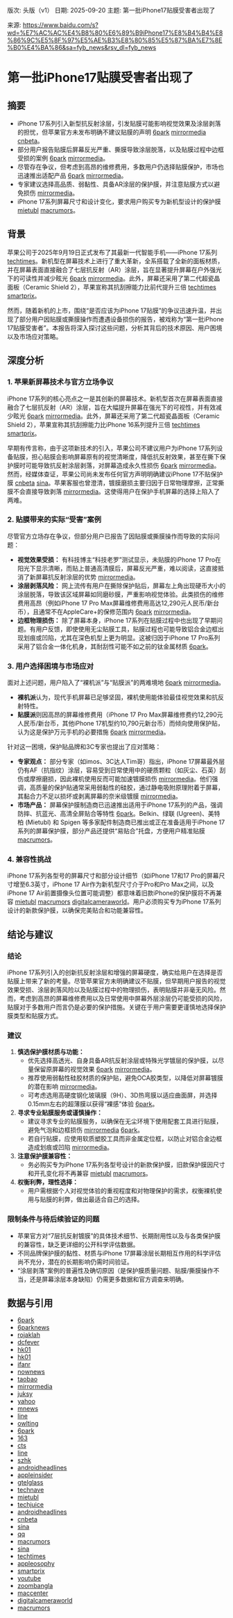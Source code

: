 版次: 头版（v1）
日期: 2025-09-20
主题: 第一批iPhone17贴膜受害者出现了

来源: https://www.baidu.com/s?wd=%E7%AC%AC%E4%B8%80%E6%89%B9iPhone17%E8%B4%B4%E8%86%9C%E5%8F%97%E5%AE%B3%E8%80%85%E5%87%BA%E7%8E%B0%E4%BA%86&sa=fyb_news&rsv_dl=fyb_news

# 第一批iPhone17贴膜受害者出现了

## 摘要
- iPhone 17系列引入新型抗反射涂层，引发贴膜可能影响视觉效果及涂层剥落的担忧，但苹果官方未发布明确不建议贴膜的声明 [6park](https://vertexaisearch.cloud.google.com/grounding-api-redirect/AUZIYQH3_mDVHLMYWvTyfQRvjRrJeKR9AuqRsnaAuyx763lJ4Tjb0W8RoLaDFmPlgT0K4TU-bTNLwlk3OYtr6Dmkf9czddNS7Yy2oyklkfW4gTeuf9TXN8SIf5Jnp6emRhsgZuFtqDiQJA==) [mirrormedia](https://vertexaisearch.cloud.google.com/grounding-api-redirect/AUZIYQFkUYeslDbhXYDl_LN1cSn8f11fVPZilhAr2NGK7HuODfwOVmU3FekpSwbGiQBeinpwdo_Gk727RTKvgTgo_3Tp-ahzr3s-4BkvnK-iTpXEFXR6IEifsENH_KDVepbysHBry8hcwC0BbYXe) [cnbeta](https://vertexaisearch.cloud.google.com/grounding-api-redirect/AUZIYQHd4N8Jn3CxtXClsOaYE96hU7cpj6ytvzc20TuSkQBj4WN7qXfRATni3VZWxDK0-oH6G9KFE26kK24J3KfsIpSjMji67yfBNOX41tKAam7lGIgeH6_7PiRqT55J5mx0l5QrtjNHg0QSgIyPfZT_)。
- 部分用户报告贴膜后屏幕反光严重、撕膜导致涂层脱落，以及贴膜过程中边框受损的案例 [6park](https://vertexaisearch.cloud.google.com/grounding-api-redirect/AUZIYQH3_mDVHLMYWvTyfQRvjRrJeKR9AuqRsnaAuyx763lJ4Tjb0W8RoLaDFmPlgT0K4TU-bTNLwlk3OYtr6Dmkf9czddNS7Yy2oyklkfW4gTeuf9TXN8SIf5Jnp6emRhsgZuFtqDiQJA==) [mirrormedia](https://vertexaisearch.cloud.google.com/grounding-api-redirect/AUZIYQFkUYeslDbhXYDl_LN1cSn8f11fVPZilhAr2NGK7HuODfwOVmU3FekpSwbGiQBeinpwdo_Gk727RTKvgTgo_3Tp-ahzr3s-4BkvnK-iTpXEFXR6IEifsENH_KDVepbysHBry8hcwC0BbYXe)。
- 尽管存在争议，但考虑到高昂的维修费用，多数用户仍选择贴膜保护，市场也迅速推出适配产品 [6park](https://vertexaisearch.cloud.google.com/grounding-api-redirect/AUZIYQH3_mDVHLMYWvTyfQRvjRrJeKR9AuqRsnaAuyx763lJ4Tjb0W8RoLaDFmPlgT0K4TU-bTNLwlk3OYtr6Dmkf9czddNS7Yy2oyklkfW4gTeuf9TXN8SIf5Jnp6emRhsgZuFtqDiQJA==) [mirrormedia](https://vertexaisearch.cloud.google.com/grounding-api-redirect/AUZIYQFkUYeslDbhXYDl_LN1cSn8f11fVPZilhAr2NGK7HuODfwOVmU3FekpSwbGiQBeinpwdo_Gk727RTKvgTgo_3Tp-ahzr3s-4BkvnK-iTpXEFXR6IEifsENH_KDVepbysHBry8hcwC0BbYXe)。
- 专家建议选择高品质、弱黏性、具备AR涂层的保护膜，并注意贴膜方式以避免损伤 [mirrormedia](https://vertexaisearch.cloud.google.com/grounding-api-redirect/AUZIYQFkUYeslDbhXYDl_LN1cSn8f11fVPZilhAr2NGK7HuODfwOVmU3FekpSwbGiQBeinpwdo_Gk727RTKvgTgo_3Tp-ahzr3s-4BkvnK-iTpXEFXR6IEifsENH_KDVepbysHBry8hcwC0BbYXe)。
- iPhone 17系列屏幕尺寸和设计变化，要求用户购买专为新机型设计的保护膜 [mietubl](https://vertexaisearch.cloud.google.com/grounding-api-redirect/AUZIYQG4kBWmETKqXbYZ5NYt7X_Wh0TSz4vSXn3QxaC8GAru2YDS-SIVL9hPotxKJ5jpvXB2vgEJ3DyGFgk1n0275FpJJRlLmuWDTbVNwMVgE1YDXJG7x5Bxw4vy2JfJ5vpin0YdI9Y=) [macrumors](https://vertexaisearch.cloud.google.com/grounding-api-redirect/AUZIYQH5iv8FYx0mqpMm1Z_q0AG2a-Ab-GP-mPCrZBWVJ2KPYwWgp0Nlq2BL-DcvspWdB8PWa7hFpHM-MN8-4ypwiMXbqwpJ_wDdaTQtGROeSS7lYe5KGzpYNiQBVNVog-tZw2jbQxmolL56XlXl8R96xb8zMCL4w0NP2fgf82XutzasgUc_8ZtB2A==)。

## 背景
苹果公司于2025年9月19日正式发布了其最新一代智能手机——iPhone 17系列 [techtimes](https://vertexaisearch.cloud.google.com/grounding-api-redirect/AUZIYQF8uJhltG6-tIusAXXCHweRc25Jib4MP_ihYU9nG5gAvgS8r7y0ZKNM86MGXglzoRsCoxIZuBqKndqVwLUrODrkH_Mf-oO4dMigtnK7eAhYvewI6GsQKwILqGRJ4Nbe3xDfVDRXjgjYMsMdiiqlJc0guJkC_mRZl3Z1G53t30gIOQR-e-rI-PJAO8BM7kRYnXZIN4MjWSz6zl9xogrdVbYAI9h3JBrgH1gR3ErtWvBD)。新机型在屏幕技术上进行了重大革新，全系搭载了全新的面板材质，并在屏幕表面直接融合了七层抗反射（AR）涂层，旨在显著提升屏幕在户外强光下的可读性并减少眩光 [6park](https://vertexaisearch.cloud.google.com/grounding-api-redirect/AUZIYQH3_mDVHLMYWvTyfQRvjRrJeKR9AuqRsnaAuyx763lJ4Tjb0W8RoLaDFmPlgT0K4TU-bTNLwlk3OYtr6Dmkf9czddNS7Yy2oyklkfW4gTeuf9TXN8SIf5Jnp6emRhsgZuFtqDiQJA==) [mirrormedia](https://vertexaisearch.cloud.google.com/grounding-api-redirect/AUZIYQFkUYeslDbhXYDl_LN1cSn8f11fVPZilhAr2NGK7HuODfwOVmU3FekpSwbGiQBeinpwdo_Gk727RTKvgTgo_3Tp-ahzr3s-4BkvnK-iTpXEFXR6IEifsENH_KDVepbysHBry8hcwC0BbYXe)。此外，屏幕还采用了第二代超瓷晶面板（Ceramic Shield 2），苹果宣称其抗刮擦能力比前代提升三倍 [techtimes](https://vertexaisearch.cloud.google.com/grounding-api-redirect/AUZIYQF8uJhltG6-tIusAXXCHweRc25Jib4MP_ihYU9nG5gAvgS8r7y0ZKNM86MGXglzoRsCoxIZuBqKndqVwLUrODrkH_Mf-oO4dMigtnK7eAhYvewI6GsQKwILqGRJ4Nbe3xDfVDRXjgjYMsMdiiqlJc0guJkC_mRZl3Z1G53t30gIOQR-e-rI-PJAO8BM7kRYnXZIN4MjWSz6zl9xogrdVbYAI9h3JBrgH1gR3ErtWvBD) [smartprix](https://vertexaisearch.cloud.google.com/grounding-api-redirect/AUZIYQFDBy08Qgmscz6DecXAeIlgaTd3xcAwN6b1JJUzxd5xAso4-7HGFF55pJXFJYp8uaqvTY-DhOcdiHGzONf_L3q85yqUKXrQFitVEXJM9gNv8W7BWB1-LAfCAGLUzTwwP1ffq21mjxiQbAeK0_OwfV5EqVyWiBW3Nm5NQFZmBDNHnh0cXlfq3zuN_MmOcIyj7cHANNMfBBlGKweX0hgweJwyJVBiBstQDUSa1wOoL_DNP6GGng==)。

然而，随着新机的上市，围绕“是否应该为iPhone 17贴膜”的争议迅速升温，并出现了部分用户因贴膜或撕膜操作而遭遇设备损伤的报告，被戏称为“第一批iPhone 17贴膜受害者”。本报告将深入探讨这些问题，分析其背后的技术原因、用户困境以及市场应对策略。

## 深度分析

### 1. 苹果新屏幕技术与官方立场争议
iPhone 17系列的核心亮点之一是其创新的屏幕技术。新机型首次在屏幕表面直接融合了七层抗反射（AR）涂层，旨在大幅提升屏幕在强光下的可视性，并有效减少眩光 [6park](https://vertexaisearch.cloud.google.com/grounding-api-redirect/AUZIYQH3_mDVHLMYWvTyfQRvjRrJeKR9AuqRsnaAuyx763lJ4Tjb0W8RoLaDFmPlgT0K4TU-bTNLwlk3OYtr6Dmkf9czddNS7Yy2oyklkfW4gTeuf9TXN8SIf5Jnp6emRhsgZuFtqDiQJA==) [mirrormedia](https://vertexaisearch.cloud.google.com/grounding-api-redirect/AUZIYQFkUYeslDbhXYDl_LN1cSn8f11fVPZilhAr2NGK7HuODfwOVmU3FekpSwbGiQBeinpwdo_Gk727RTKvgTgo_3Tp-ahzr3s-4BkvnK-iTpXEFXR6IEifsENH_KDVepbysHBry8hcwC0BbYXe)。此外，屏幕还采用了第二代超瓷晶面板（Ceramic Shield 2），苹果宣称其抗刮擦能力比iPhone 16系列提升三倍 [techtimes](https://vertexaisearch.cloud.google.com/grounding-api-redirect/AUZIYQF8uJhltG6-tIusAXXCHweRc25Jib4MP_ihYU9nG5gAvgS8r7y0ZKNM86MGXglzoRsCoxIZuBqKndqVwLUrODrkH_Mf-oO4dMigtnK7eAhYvewI6GsQKwILqGRJ4Nbe3xDfVDRXjgjYMsMdiiqlJc0guJkC_mRZl3Z1G53t30gIOQR-e-rI-PJAO8BM7kRYnXZIN4MjWSz6zl9xogrdVbYAI9h3JBrgH1gR3ErtWvBD) [smartprix](https://vertexaisearch.cloud.google.com/grounding-api-redirect/AUZIYQFDBy08Qgmscz6DecXAeIlgaTd3xcAwN6b1JJUzxd5xAso4-7HGFF55pJXFJYp8uaqvTY-DhOcdiHGzONf_L3q85yqUKXrQFitVEXJM9gNv8W7BWB1-LAfCAGLUzTwwP1ffq21mjxiQbAeK0_OwfV5EqVyWiBW3Nm5NQFZmBDNHnh0cXlfq3zuN_MmOcIyj7cHANNMfBBlGKweX0hgweJwyJVBiBstQDUSa1wOoL_DNP6GGng==)。

早期有传言称，由于这项新技术的引入，苹果公司不建议用户为iPhone 17系列设备贴膜，担心贴膜会影响屏幕原有的视觉清晰度，降低抗反射效果，甚至在撕下保护膜时可能导致抗反射涂层剥落，对屏幕造成永久性损伤 [6park](https://vertexaisearch.cloud.google.com/grounding-api-redirect/AUZIYQH3_mDVHLMYWvTyfQRvjRrJeKR9AuqRsnaAuyx763lJ4Tjb0W8RoLaDFmPlgT0K4TU-bTNLwlk3OYtr6Dmkf9czddNS7Yy2oyklkfW4gTeuf9TXN8SIf5Jnp6emRhsgZuFtqDiQJA==) [mirrormedia](https://vertexaisearch.cloud.google.com/grounding-api-redirect/AUZIYQFkUYeslDbhXYDl_LN1cSn8f11fVPZilhAr2NGK7HuODfwOVmU3FekpSwbGiQBeinpwdo_Gk727RTKvgTgo_3Tp-ahzr3s-4BkvnK-iTpXEFXR6IEifsENH_KDVepbysHBry8hcwC0BbYXe)。然而，经媒体查证，苹果公司尚未发布任何官方声明明确建议iPhone 17不贴保护膜 [cnbeta](https://vertexaisearch.cloud.google.com/grounding-api-redirect/AUZIYQHd4N8Jn3CxtXClsOaYE96hU7cpj6ytvzc20TuSkQBj4WN7qXfRATni3VZWxDK0-oH6G9KFE26kK24J3KfsIpSjMji67yfBNOX41tKAam7lGIgeH6_7PiRqT55J5mx0l5QrtjNHg0QSgIyPfZT_) [sina](https://vertexaisearch.cloud.google.com/grounding-api-redirect/AUZIYQHNWKdDOSdEhBdsC-CQehoC_6_R0mwQrNhasioPGxH9UfO3tv6X6of2H30y_1WLlAV1-CJ43txq3_d8OdfnxLTcAxx0GrWHHRe3oMSkY7WuZHruozu_toeqxgnP36APMC7GdDFC2Eo94QaAOCsZVsp3M9hMy_oHFB00MJ8-TLEu_OjNBys=)。苹果客服也曾澄清，镀膜磨损主要归因于日常物理摩擦，正常撕膜不会直接导致剥落 [mirrormedia](https://vertexaisearch.cloud.google.com/grounding-api-redirect/AUZIYQFkUYeslDbhXYDl_LN1cSn8f11fVPZilhAr2NGK7HuODfwOVmU3FekpSwbGiQBeinpwdo_Gk727RTKvgTgo_3Tp-ahzr3s-4BkvnK-iTpXEFXR6IEifsENH_KDVepbysHBry8hcwC0BbYXe)。这使得用户在保护手机屏幕的选择上陷入了两难。

### 2. 贴膜带来的实际“受害”案例
尽管官方立场存在争议，但部分用户已报告了因贴膜或撕膜操作而导致的实际问题：
-   **视觉效果受损：** 有科技博主“科技老罗”测试显示，未贴膜的iPhone 17 Pro在阳光下显示清晰，而贴上普通高清膜后，屏幕反光严重，难以阅读，这直接抵消了新屏幕抗反射涂层的优势 [mirrormedia](https://vertexaisearch.cloud.google.com/grounding-api-redirect/AUZIYQFkUYeslDbhXYDl_LN1cSn8f11fVPZilhAr2NGK7HuODfwOVmU3FekpSwbGiQBeinpwdo_Gk727RTKvgTgo_3Tp-ahzr3s-4BkvnK-iTpXEFXR6IEifsENH_KDVepbysHBry8hcwC0BbYXe)。
-   **涂层剥落风险：** 网上流传有用户在撕除保护贴后，屏幕左上角出现硬币大小的涂层脱落，导致该区域屏幕如同磨砂膜，严重影响视觉体验。此类损伤的维修费用高昂（例如iPhone 17 Pro Max屏幕维修费用高达12,290元人民币/新台币），且通常不在AppleCare+的保修范围内 [6park](https://vertexaisearch.cloud.google.com/grounding-api-redirect/AUZIYQH3_mDVHLMYWvTyfQRvjRrJeKR9AuqRsnaAuyx763lJ4Tjb0W8RoLaDFmPlgT0K4TU-bTNLwlk3OYtr6Dmkf9czddNS7Yy2oyklkfW4gTeuf9TXN8SIf5Jnp6emRhsgZuFtqDiQJA==) [mirrormedia](https://vertexaisearch.cloud.google.com/grounding-api-redirect/AUZIYQFkUYeslDbhXYDl_LN1cSn8f11fVPZilhAr2NGK7HuODfwOVmU3FekpSwbGiQBeinpwdo_Gk727RTKvgTgo_3Tp-ahzr3s-4BkvnK-iTpXEFXR6IEifsENH_KDVepbysHBry8hcwC0BbYXe)。
-   **边框物理损伤：** 除了屏幕本身，iPhone 17系列在贴膜过程中也出现了早期问题。有用户反馈，即使使用无尘贴膜工具，贴膜过程也可能导致铝合金边框出现划痕或凹陷，尤其在深色机型上更为明显。这被归因于iPhone 17 Pro系列采用了铝合金一体化机身，其耐刮性可能不如之前的钛金属材质 [6park](https://vertexaisearch.cloud.google.com/grounding-api-redirect/AUZIYQH3_mDVHLMYWvTyfQRvjRrJeKR9AuqRsnaAuyx763lJ4Tjb0W8RoLaDFmPlgT0K4TU-bTNLwlk3OYtr6Dmkf9czddNS7Yy2oyklkfW4gTeuf9TXN8SIf5Jnp6emRhsgZuFtqDiQJA==)。

### 3. 用户选择困境与市场应对
面对上述问题，用户陷入了“裸机派”与“贴膜派”的两难境地 [6park](https://vertexaisearch.cloud.google.com/grounding-api-redirect/AUZIYQH3_mDVHLMYWvTyfQRvjRrJeKR9AuqRsnaAuyx763lJ4Tjb0W8RoLaDFmPlgT0K4TU-bTNLwlk3OYtr6Dmkf9czddNS7Yy2oyklkfW4gTeuf9TXN8SIf5Jnp6emRhsgZuFtqDiQJA==) [mirrormedia](https://vertexaisearch.cloud.google.com/grounding-api-redirect/AUZIYQFkUYeslDbhXYDl_LN1cSn8f11fVPZilhAr2NGK7HuODfwOVmU3FekpSwbGiQBeinpwdo_Gk727RTKvgTgo_3Tp-ahzr3s-4BkvnK-iTpXEFXR6IEifsENH_KDVepbysHBry8hcwC0BbYXe)。
-   **裸机派**认为，现代手机屏幕已足够坚固，裸机使用能体验最佳视觉效果和抗反射特性。
-   **贴膜派**则因高昂的屏幕维修费用（iPhone 17 Pro Max屏幕维修费约12,290元人民币/新台币，其他iPhone 17机型约10,790元新台币）而倾向使用保护贴，认为这是保护万元手机的必要措施 [6park](https://vertexaisearch.cloud.google.com/grounding-api-redirect/AUZIYQH3_mDVHLMYWvTyfQRvjRrJeKR9AuqRsnaAuyx763lJ4Tjb0W8RoLaDFmPlgT0K4TU-bTNLwlk3OYtr6Dmkf9czddNS7Yy2oyklkfW4gTeuf9TXN8SIf5Jnp6emRhsgZuFtqDiQJA==) [mirrormedia](https://vertexaisearch.cloud.google.com/grounding-api-redirect/AUZIYQFkUYeslDbhXYDl_LN1cSn8f11fVPZilhAr2NGK7HuODfwOVmU3FekpSwbGiQBeinpwdo_Gk727RTKvgTgo_3Tp-ahzr3s-4BkvnK-iTpXEFXR6IEifsENH_KDVepbysHBry8hcwC0BbYXe)。

针对这一困境，保护贴品牌和3C专家也提出了应对策略：
-   **专家观点：** 部分专家（如imos、3C达人Tim哥）指出，iPhone 17屏幕最外层仍有AF（抗指纹）涂层，容易受到日常使用中的硬质颗粒（如灰尘、石英）刮伤或摩擦磨损，因此裸机使用反而可能加速镀膜损伤 [mirrormedia](https://vertexaisearch.cloud.google.com/grounding-api-redirect/AUZIYQFkUYeslDbhXYDl_LN1cSn8f11fVPZilhAr2NGK7HuODfwOVmU3FekpSwbGiQBeinpwdo_Gk727RTKvgTgo_3Tp-ahzr3s-4BkvnK-iTpXEFXR6IEifsENH_KDVepbysHBry8hcwC0BbYXe)。他们强调，高质量的保护贴通常采用弱黏性的硅胶，通过静电吸附原理附着于屏幕，其黏合力不足以损坏或剥离屏幕的奈米级镀膜 [mirrormedia](https://vertexaisearch.cloud.google.com/grounding-api-redirect/AUZIYQFkUYeslDbhXYDl_LN1cSn8f11fVPZilhAr2NGK7HuODfwOVmU3FekpSwbGiQBeinpwdo_Gk727RTKvgTgo_3Tp-ahzr3s-4BkvnK-iTpXEFXR6IEifsENH_KDVepbysHBry8hcwC0BbYXe)。
-   **市场产品：** 屏幕保护膜制造商已迅速推出适用于iPhone 17系列的产品，强调防摔、抗蓝光、高清全屏贴合等特性 [6park](https://vertexaisearch.cloud.google.com/grounding-api-redirect/AUZIYQH3_mDVHLMYWvTyfQRvjRrJeKR9AuqRsnaAuyx763lJ4Tjb0W8RoLaDFmPlgT0K4TU-bTNLwlk3OYtr6Dmkf9czddNS7Yy2oyklkfW4gTeuf9TXN8SIf5Jnp6emRhsgZuFtqDiQJA==)。Belkin、绿联 (Ugreen)、美特柏 (Mietubl) 和 Spigen 等多家配件制造商已推出或正在准备适用于iPhone 17系列的屏幕保护膜，部分产品还提供“易贴合”托盘，方便用户精准贴膜 [macrumors](https://vertexaisearch.cloud.google.com/grounding-api-redirect/AUZIYQH5iv8FYx0mqpMm1Z_q0AG2a-Ab-GP-mPCrZBWVJ2KPYwWgp0Nlq2BL-DcvspWdB8PWa7hFpHM-MN8-4ypwiMXbqwpJ_wDdaTQtGROeSS7lYe5KGzpYNiQBVNVog-tZw2jbQxmolL56XlXl8R96xb8zMCL4w0NP2fgf82XutzasgUc_8ZtB2A==)。

### 4. 兼容性挑战
iPhone 17系列各型号的屏幕尺寸和部分设计细节（如iPhone 17和17 Pro的屏幕尺寸增至6.3英寸，iPhone 17 Air作为新机型尺寸介于Pro和Pro Max之间，以及iPhone 17 Air前置摄像头位置可能调整）都意味着旧款iPhone的保护膜将不再兼容 [mietubl](https://vertexaisearch.cloud.google.com/grounding-api-redirect/AUZIYQG4kBWmETKqXbYZ5NYt7X_Wh0TSz4vSXn3QxaC8GAru2YDS-SIVL9hPotxKJ5jpvXB2vgEJ3DyGFgk1n0275FpJJRlLmuWDTbVNwMVgE1YDXJG7x5Bxw4vy2JfJ5vpin0YdI9Y=) [macrumors](https://vertexaisearch.cloud.google.com/grounding-api-redirect/AUZIYQH5iv8FYx0mqpMm1Z_q0AG2a-Ab-GP-mPCrZBWVJ2KPYwWgp0Nlq2BL-DcvspWdB8PWa7hFpHM-MN8-4ypwiMXbqwpJ_wDdaTQtGROeSS7lYe5KGzpYNiQBVNVog-tZw2jbQxmolL56XlXl8R96xb8zMCL4w0NP2fgf82XutzasgUc_8ZtB2A==) [digitalcameraworld](https://vertexaisearch.cloud.google.com/grounding-api-redirect/AUZIYQECxteB_DWPyrna0weaXbQ_rKiSFhCwT704ZMK4qeFKksug1ac4SCNYJTJZ5KW1klL4sQoah1o7jaeiGl2r1M3IYutbYUO9L4IaLmy1lMnp_IBJmOyKOY6f8BAjiXnQJkG7yVJf3Wp5LbQY335i6L9sDXMnvgCNTliJ2hDIBhKyDp8snHgFr84JhjqPFjKM_5ATBebdD2hcs_dBaIM1U_U=)。用户必须购买专为iPhone 17系列设计的新款保护膜，以确保完美贴合和功能兼容性。

## 结论与建议

### 结论
iPhone 17系列引入的创新抗反射涂层和增强的屏幕硬度，确实给用户在选择是否贴膜上带来了新的考量。尽管苹果官方未明确建议不贴膜，但早期用户报告的视觉效果受损、涂层剥落风险以及贴膜过程中的物理损伤，表明贴膜并非毫无风险。然而，考虑到高昂的屏幕维修费用以及日常使用中屏幕外层涂层仍可能受损的风险，贴膜对于多数用户而言仍是必要的保护措施。关键在于用户需要更谨慎地选择保护膜类型和贴膜方式。

### 建议
1.  **慎选保护膜材质与功能：**
    *   优先选择高透光、自身具备AR抗反射涂层或特殊光学镀层的保护膜，以尽量保留原屏幕的视觉效果 [6park](https://vertexaisearch.cloud.google.com/grounding-api-redirect/AUZIYQH3_mDVHLMYWvTyfQRvjRrJeKR9AuqRsnaAuyx763lJ4Tjb0W8RoLaDFmPlgT0K4TU-bTNLwlk3OYtr6Dmkf9czddNS7Yy2oyklkfW4gTeuf9TXN8SIf5Jnp6emRhsgZuFtqDiQJA==) [mirrormedia](https://vertexaisearch.cloud.google.com/grounding-api-redirect/AUZIYQFkUYeslDbhXYDl_LN1cSn8f11fVPZilhAr2NGK7HuODfwOVmU3FekpSwbGiQBeinpwdo_Gk727RTKvgTgo_3Tp-ahzr3s-4BkvnK-iTpXEFXR6IEifsENH_KDVepbysHBry8hcwC0BbYXe)。
    *   推荐使用弱黏性硅胶材质的保护贴，避免OCA胶类型，以降低对屏幕镀膜的潜在影响 [mirrormedia](https://vertexaisearch.cloud.google.com/grounding-api-redirect/AUZIYQFkUYeslDbhXYDl_LN1cSn8f11fVPZilhAr2NGK7HuODfwOVmU3FekpSwbGiQBeinpwdo_Gk727RTKvgTgo_3Tp-ahzr3s-4BkvnK-iTpXEFXR6IEifsENH_KDVepbysHBry8hcwC0BbYXe)。
    *   可考虑选用高硬度钢化玻璃膜（9H）、3D热弯膜以适应曲面屏，并选择0.15mm左右的超薄膜以获得“裸感”体验 [6park](https://vertexaisearch.cloud.google.com/grounding-api-redirect/AUZIYQH3_mDVHLMYWvTyfQRvjRrJeKR9AuqRsnaAuyx763lJ4Tjb0W8RoLaDFmPlgT0K4TU-bTNLwlk3OYtr6Dmkf9czddNS7Yy2oyklkfW4gTeuf9TXN8SIf5Jnp6emRhsgZuFtqDiQJA==)。
2.  **寻求专业贴膜服务或谨慎操作：**
    *   建议寻求专业的贴膜服务，以确保在无尘环境下使用配套工具进行贴膜，避免气泡和边框损伤 [mirrormedia](https://vertexaisearch.cloud.google.com/grounding-api-redirect/AUZIYQFkUYeslDbhXYDl_LN1cSn8f11fVPZilhAr2NGK7HuODfwOVmU3FekpSwbGiQBeinpwdo_Gk727RTKvgTgo_3Tp-ahzr3s-4BkvnK-iTpXEFXR6IEifsENH_KDVepbysHBry8hcwC0BbYXe) [6park](https://vertexaisearch.cloud.google.com/grounding-api-redirect/AUZIYQH3_mDVHLMYWvTyfQRvjRrJeKR9AuqRsnaAuyx763lJ4Tjb0W8RoLaDFmPlgT0K4TU-bTNLwlk3OYtr6Dmkf9czddNS7Yy2oyklkfW4gTeuf9TXN8SIf5Jnp6emRhsgZuFtqDiQJA==)。
    *   若自行贴膜，应使用软质塑胶工具而非金属定位框，以防止对铝合金边框造成划痕或凹陷 [mirrormedia](https://vertexaisearch.cloud.google.com/grounding-api-redirect/AUZIYQFkUYeslDbhXYDl_LN1cSn8f11fVPZilhAr2NGK7HuODfwOVmU3FekpSwbGiQBeinpwdo_Gk727RTKvgTgo_3Tp-ahzr3s-4BkvnK-iTpXEFXR6IEifsENH_KDVepbysHBry8hcwC0BbYXe)。
3.  **注意保护膜兼容性：**
    *   务必购买专为iPhone 17系列各型号设计的新款保护膜，旧款保护膜因尺寸和开孔变化将不再兼容 [mietubl](https://vertexaisearch.cloud.google.com/grounding-api-redirect/AUZIYQG4kBWmETKqXbYZ5NYt7X_Wh0TSz4vSXn3QxaC8GAru2YDS-SIVL9hPotxKJ5jpvXB2vgEJ3DyGFgk1n0275FpJJRlLmuWDTbVNwMVgE1YDXJG7x5Bxw4vy2JfJ5vpin0YdI9Y=) [macrumors](https://vertexaisearch.cloud.google.com/grounding-api-redirect/AUZIYQH5iv8FYx0mqpMm1Z_q0AG2a-Ab-GP-mPCrZBWVJ2KPYwWgp0Nlq2BL-DcvspWdB8PWa7hFpHM-MN8-4ypwiMXbqwpJ_wDdaTQtGROeSS7lYe5KGzpYNiQBVNVog-tZw2jbQxmolL56XlXl8R96xb8zMCL4w0NP2fgf82XutzasgUc_8ZtB2A==)。
4.  **权衡利弊，理性选择：**
    *   用户需根据个人对视觉体验的重视程度和对物理保护的需求，权衡裸机使用与贴膜的利弊，做出最适合自己的选择。

### 限制条件与待后续验证的问题
-   苹果官方对“7层抗反射镀膜”的具体技术细节、长期耐用性以及与各类保护膜的兼容性，缺乏更详细的公开科学评估数据。
-   不同品牌保护膜的黏性、材质与iPhone 17屏幕涂层长期相互作用的科学评估尚不充分，潜在的长期影响仍需时间验证。
-   “涂层剥落”案例的普遍性及确切原因（是保护膜质量问题、贴膜/撕膜操作不当，还是屏幕涂层本身缺陷）仍需更多数据和官方调查来明确。

## 数据与引用
-   [6park](https://vertexaisearch.cloud.google.com/grounding-api-redirect/AUZIYQH3_mDVHLMYWvTyfQRvjRrJeKR9AuqRsnaAuyx763lJ4Tjb0W8RoLaDFmPlgT0K4TU-bTNLwlk3OYtr6Dmkf9czddNS7Yy2oyklkfW4gTeuf9TXN8SIf5Jnp6emRhsgZuFtqDiQJA==)
-   [6parknews](https://vertexaisearch.cloud.google.com/grounding-api-redirect/AUZIYQEZznKce-FjAHWP3gP6nHEKF00D0A0PAigSi1WhmyDrAtgBjHJfw_hyTgfXuJY2sWlPp-7ALQ7q1FOxUnZ16_7joeNDN7FQ4lnNdXUA1ZK_o9zDalriWAAsevGJiGWns5doBdmrueA7eDhqdm1ZAliiijIc-E6CthhT5yGjAQZx6LmBfQ==)
-   [rojaklah](https://vertexaisearch.cloud.google.com/grounding-api-redirect/AUZIYQFXMITkKqPSRjyirfSXpYNMwimg4VmNl5zrUWT8s-9laQVksIhOlbcVGGmbOOQn_OGVDRdSORiodI15BoRXsTGyDO4uuwVjertSm5wvH0REE3bDO810LMoxU8wXwAemIDNXGqTgzE_Ep8wIEHrKMVmVQfKYOebzC5k5i92sIJsfoH31qEp_VgKVqg==)
-   [dcfever](https://vertexaisearch.cloud.google.com/grounding-api-redirect/AUZIYQFP_kQaDyIN4C13M6IXFBZeouo2-WoU3Kk8zkYMrgCvIcQy_d4vkC-w14C6MgpImhTZdrbLuE0rSqb3_HjWpkx2n8hv59qXT_m0cA_Ln9pBFDH5y8QW5_oA8s1y8Q_1zoboAgeQn_URJryFbvc=)
-   [hk01](https://vertexaisearch.cloud.google.com/grounding-api-redirect/AUZIYQHk71u-A2kqmOesWhZBPsfXFP_vzM78Xpe0c4SABdFWz30Wmd6RDA4v0NkXeXcTdswTA7PiQWCFkgMVklh533X5yEKTsygotnsHDjM12p_PbtFR0ArHhsQP5FcXTqdQRsrxS-MPYy2o_kDZgthypo9eJOC8bC4PFjmRf9BGUBkT8DXRPijWGE8CFpfAJRHq57s9dlscZss4T_ANBuRUtk9wgX5D0wNvsjftNWyV0aKlApx_qyMCVWYJxWC0esQuttnF5yZFyMJmygWQRzZbkAiD5mT-TJGRx-f89wzfYPxU3YKfxyzgDO3QpM5iTs-HDQq6jRYD6WysMqGYEonueVapWA07YOMjnGN7zogyax6Z-Q_f7VRDJdiBUJBWjpOx2qBs8CuX6X0AN2EjkMy9Zynf5kqkUXInvN9PGFQb0xLkpRO-SZFVIcvcqDooC3TPS3kfnIfA46TQqog=)
-   [hk01](https://vertexaisearch.cloud.google.com/grounding-api-redirect/AUZIYQGC_iGE0q0vphrtKyQbbEHDrEeDhAtRrnG38ur0Uy4qDs9Lbf4VGDi-2zxiLx5KK8WpLTC3npGNTYLvDzirw0wfUOxcEEvXGyoAY8HgaerpWMjqGOTVX8r9VS-iuZDhxUWUsDCjn355CwS5y0sOg2POpUjwr5mrQEWQQGH03AD4tqiFKHwK_Xa-pO9NWeoAhOhXhdWujOhUoXFOP3j4kwSdj7GjbM2VMeJqecx7wiook7RkDVD4FISjETHTAPfbi8Tz6k9uTbPD0-ap_WZoBizl5WjS6-QazxNHkaq1-oNmHaKSDGAoVPOc3IbswsDYGP5m0pffPO0KHTx4S-3GuP3eeJjI3faAAOq2SMjzaeZeEt7v6r1hdB_Qr1e2vE4xmDp2GeGYGccfkyLo5N51H8f8eq42-2Y2e78iI36Nsm6NaJFAoMU3V9Qw9cKej6XhGQqwiKVJO60UHrj_9KY=)
-   [ifanr](https://vertexaisearch.cloud.google.com/grounding-api-redirect/AUZIYQFDRFiv5OuwK1Jrt1U_XhVtWa-AAMdg2jZ9eepwSR0OLS8rwxU7Sq-SdkegnKQOah10NE3UfcsAS_-fTQx59tnU-apQna_c1n2OE8vbyIgQahB_VHCn9Xo=)
-   [nownews](https://vertexaisearch.cloud.google.com/grounding-api-redirect/AUZIYQEvwMv004dSKxsf6ESFvnK9T2E0NSskhq6W5AkqJPHcbRbdPoljL6SnvZcFP8upvs9KpJeMPeYboUWd40HBWLZ3zzQsO2L6KzXZEvlUiWV5laIBTZ5oAVR1rkw6jn5q)
-   [taobao](https://vertexaisearch.cloud.google.com/grounding-api-redirect/AUZIYQEiOwdZrnXezIxXwmhLSdTTdo-IL_6EO_vvZ9xxugCpANkT5tRt4EutcOmzcmJlj7Z2xSKVU0NK84Yqp2_yvaMVhEaU8G_Zix_Y-W8K_KZQ4s6f35MvgsXXfX7B9VKDiB50ur6fljcusaJYvHQZ7AelMOCDh8UBp90dbB5FJ8KQscrCBs-wUko=)
-   [mirrormedia](https://vertexaisearch.cloud.google.com/grounding-api-redirect/AUZIYQFkUYeslDbhXYDl_LN1cSn8f11fVPZilhAr2NGK7HuODfwOVmU3FekpSwbGiQBeinpwdo_Gk727RTKvgTgo_3Tp-ahzr3s-4BkvnK-iTpXEFXR6IEifsENH_KDVepbysHBry8hcwC0BbYXe)
-   [juksy](https://vertexaisearch.cloud.google.com/grounding-api-redirect/AUZIYQHkEfqg2EMBUnTxKgNtVqqrwJQfA-netUO6BtR2DFeN72pJWtNv_Ear-l4mbktmKnD6hdAbvpRfHE0Lc7VSHm_V9qmwiZf9iCQo3LuB-2B35gvWl0cBvFBmg2leceDRSw==)
-   [yahoo](https://vertexaisearch.cloud.google.com/grounding-api-redirect/AUZIYQFoaiSTP6eA0cHjaHfsgR4k00pE_y9btRhdyysPU2CRzNU6VZ9DRYpadnKu_jNlVek9khPgYMycbRcFEB5qIPuNBJ5wTH64MB56_WTgJvHpw7C7IL9dCGzyD9yxc-tyxvncLaunI6uNXHWwBVrdzw4DJY-j_L8GYpBg77ZHhBEXfCN2BrJ2ztHndiF7YZ8RfrKWu7J8i0Rm-Tq9T3icxyG1ItodeALZodAUyRuM8ucUNEAgMAFsaVkHQKccK6UQyK-OlyEYwn2VHcJIuTiCH67eCFdX_nNDTTJfabIxFMzJSs76iA_wnlLaQEJSDbpm-QOBv5WeI84VOw==)
-   [mnews](https://vertexaisearch.cloud.google.com/grounding-api-redirect/AUZIYQEzyaS8tQTl1BTxY7aiaynIwm1l3BmS2kwhLJt41pNkaQCQ7Rr-LQ6I0-BzP5HBrsw31nPgqCwd3tl69siFXR76Kpe8NNUsv37DMPVyUIcl9GnkzJW3vLUc7wngmUqBQz8WERJQQBxLZqc=)
-   [line](https://vertexaisearch.cloud.google.com/grounding-api-redirect/AUZIYQHfL8WKkAtfqi7Ahv-FeONDRVDMrCiT0Aq0FJPPdLegwnq7Nc_3yg0gfrfWN-T_3mJq5ZktMvkS9YuGzIYYV5fSIeXo-wUTzUdpc_20eJRG0Lu5XvSMY5sDPYBXaLSNRqWyspTbeLA=)
-   [owlting](https://vertexaisearch.cloud.google.com/grounding-api-redirect/AUZIYQE8zTRiNiE_reIq6aU8sejjxaduaQ3ny6XY_q0_4vCRS7n7bp4uCKTmmRmj33xwOmWh4UmLUwgyGmpWYXd-UUSjNsABZCo3-D5Yfsn_s5KrgsmfCm8u4allnUqol9nkMM7V_0I_)
-   [6park](https://vertexaisearch.cloud.google.com/grounding-api-redirect/AUZIYQEeCcjbKHIPcW-Kx-WrUVFTeoBaXCqUz0t2NeGn-iOR3CBWH5DCAyb39cMh9oSwbzN4HYbD3MMSwV9NUAnTV378CApyrvFp_3foX9h8XrY713D8BlJx4ArveKJK3gfhmRZbh48IUCc=)
-   [163](https://vertexaisearch.cloud.google.com/grounding-api-redirect/AUZIYQHS-1HAuCyXvW0liliAuASxpMl6y68lFUdKaLzWT91rxpiANMQr4kUDMVfkqoQ8guUG06fkVIaf3MLTTPv6V32ZMhHftGctCfW0luyK7csWApKlmEq7Wj8p3aXrUqndBAvJ_LzLlXJPOLtJPnlvosDRNmRvIaPt66HG6mUyvrzi1_jYbg==)
-   [cts](https://vertexaisearch.cloud.google.com/grounding-api-redirect/AUZIYQF7e7tIa0fp1Aby6DgaCdysFDW7pK7_X43Q0Hld55S5pHra-zjOiW2mUkcQ5Gl0MjIoe3PcpzZGLxxGpWC3dan8HnWkoYKW0ECRIv9TELIx57Umd8AmJFYIxGARz04G_C_2sEGzvmHv9FEzy4Ao8y8DB873B8dTWg==)
-   [line](https://vertexaisearch.cloud.google.com/grounding-api-redirect/AUZIYQF7xY6k47cRNGMFsLimd4PelDOfkc-CcyBQCrUJTnJ3iyKHFr1tl20uJB-GURiTJG23SETAitRl5H1l3FOcdOGei8GI_OSdJfiURB0hNYyixOA7uuigFh5W7wr9K0z_LgIdNDH4_44=)
-   [szhk](https://vertexaisearch.cloud.google.com/grounding-api-redirect/AUZIYQHC0kkEIciBVBpJfmzmvbqX2bJ9YVD8yvuZMvbyjyteyFknDtEFzcbWqHW8qHYdgSWhztCcdn0V2nOz4u7L-MMqUxcd-U6P7eL7mu1LtzDPmD8MrGwrVlI7-wNeJj5QlF30oocx6ZXB0A==)
-   [androidheadlines](https://vertexaisearch.cloud.google.com/grounding-api-redirect/AUZIYQHAGb_NVREhbQ9rokFgC8q7yB0s4x4oj_D3Exj2dC0_fcQT2VdcqmU3zzoWGjVNuXHbHJxNpfYlfPlc4xAd9W53DEHfQCYf5ysifT2TU8kanxU0aavVdZSZHptpSu7tfciXPmM_vJM_F9Gao8kFyVVi4hU1IhJB81MtsFbfxrqCXs0mJ_fwVDPtpuDSSeIg89aRs2zrb4WVK-LwBlBurDzv-0whQx_HzV2BRp9iSqI=)
-   [appleinsider](https://vertexaisearch.cloud.google.com/grounding-api-redirect/AUZIYQEOSiTHvGrjcqL9O9MRuz45orRm5Rqoc4IsXQ--23IdmPVaBOKX7CVP73UYkZflEcdbfqz3Xisj0APdX8Gfo28640UAWj-fd-JKAeADKfz_BgNs2YZMlKor5FAWYEIlQ3JR7uUmt3XrU6fh1Gkxl5F-oSEfD1ZlQEJiE1VR3mqHwgF3ybtwR3U9qR4unQalb7av-L_ADEr_yfQV9Z_V-0zJJBtpbEggtEc=)
-   [gtelglass](https://vertexaisearch.cloud.google.com/grounding-api-redirect/AUZIYQG5xXYyzY8c2KLRGGcfbeE-PN-YZIYRSQoKcPk4CLfXD8HGDFP8bRnb2XInE0rvjHdFfWJGcjhCYFymt_X0FOryG_TuYCXMzpt-PIdmrMkLcKNTsbur6INXcfi0Xi81rAblZoLWkCEoVhTjEKcwn2oj1HDABPuRmgmS4hcKGO-QuHxpajExeA==)
-   [technave](https://vertexaisearch.cloud.google.com/grounding-api-redirect/AUZIYQG0RAzxrHBAUENdZPNTVJ6cw2uyMCBA8Eeq9EVglZWaNZh7kMJpOTOFHxJWpoKYZ_WmPd9B0KxlSXk9rAtWGonbraSODZTHAGZ4dk_c_4PjgB-D3-9pBt08WZ51u-mQ-2FUG285Ejve4sCcQfhMZpS5kuqUa6d8BUoj9CPvflt6XN5T8SPCFkUYqScJlOFL8eyG6i3a0y5C2akhYMhu-5LnsFIL_NplTptOoVxMU1unSpJOw3Jmx4RGciPFrjSR8xR-jl3IxBjWg9WVQJxGCAPjgYKtbwFc1fkBdNYmx_UAAcvs3qVvhzlTnnPMTMz7j9vGtPVK5AoC_8rXRYNpQstVQ_GNI5fcImmdzAVXo8nOc_lUENflbEDAtfPz2ZFwQax6Beo=)
-   [mietubl](https://vertexaisearch.cloud.google.com/grounding-api-redirect/AUZIYQG4kBWmETKqXbYZ5NYt7X_Wh0TSz4vSXn3QxaC8GAru2YDS-SIVL9hPotxKJ5jpvXB2vgEJ3DyGFgk1n0275FpJJRlLmuWDTbVNwMVgE1YDXJG7x5Bxw4vy2JfJ5vpin0YdI9Y=)
-   [techjuice](https://vertexaisearch.cloud.google.com/grounding-api-redirect/AUZIYQHZ4qbiPtZICnl2N8hB99Steg_9UhaEwvVzGD4g1MYCxDYZ4HEah9UIGSc-bwavOHGyReYXfL4UJea1lZ0SjHyhdXQPJcDMG8gcOBuj0UEBw15BiqE3_jVk-0MgDBcwb2QfkcoiBqX71WFq8xlagm62MBu2crH5V-Z-VAe49OQvYvnRsSQWPJb6ikAdO3YzoCw5_8tIv_zMn8HtSC58)
-   [androidheadlines](https://vertexaisearch.cloud.google.com/grounding-api-redirect/AUZIYQEbwGG1nY9B7CAozk0m7TT8NYXph9yr_DxBf7d8-IpifAiSaEYarxVWEe-ZyDtlObgEglfjynyjV96b6Rrvk3WQP2DV8D7GJtnjfFx2SIm2bjjn20V0INmNiJ6Jb3r5Ce_NdP7-_ug8-eSj7kZOoWr4Bbyt-2nCHDmukP__XYD3xZ-GGWWUsNXESzBpJKlYQOav5AzmiyanIAtNv28x87cmWlKJc--k91J3)
-   [cnbeta](https://vertexaisearch.cloud.google.com/grounding-api-redirect/AUZIYQHd4N8Jn3CxtXClsOaYE96hU7cpj6ytvzc20TuSkQBj4WN7qXfRATni3VZWxDK0-oH6G9KFE26kK24J3KfsIpSjMji67yfBNOX41tKAam7lGIgeH6_7PiRqT55J5mx0l5QrtjNHg0QSgIyPfZT_)
-   [sina](https://vertexaisearch.cloud.google.com/grounding-api-redirect/AUZIYQHNWKdDOSdEhBdsC-CQehoC_6_R0mwQrNhasioPGxH9UfO3tv6X6of2H30y_1WLlAV1-CJ43txq3_d8OdfnxLTcAxx0GrWHHRe3oMSkY7WuZHruozu_toeqxgnP36APMC7GdDFC2Eo94QaAOCsZVsp3M9hMy_oHFB00MJ8-TLEu_OjNBys=)
-   [qq](https://vertexaisearch.cloud.google.com/grounding-api-redirect/AUZIYQG5Z89uU-H-ZxGlnVaXaT8ZzZlFYaHO3-ATaSssppYlbqpH-zRgulTV1wbLuVEhBRIuEt7FxzYde39RLEJ6vQ1sK6VaKts0KMwmDBgtZ3E8F4apvaTDP1ecdpbUZyBJvagjsqjpUA==)
-   [macrumors](https://vertexaisearch.cloud.google.com/grounding-api-redirect/AUZIYQH5iv8FYx0mqpMm1Z_q0AG2a-Ab-GP-mPCrZBWVJ2KPYwWgp0Nlq2BL-DcvspWdB8PWa7hFpHM-MN8-4ypwiMXbqwpJ_wDdaTQtGROeSS7lYe5KGzpYNiQBVNVog-tZw2jbQxmolL56XlXl8R96xb8zMCL4w0NP2fgf82XutzasgUc_8ZtB2A==)
-   [sina](https://vertexaisearch.cloud.google.com/grounding-api-redirect/AUZIYQFq8namXUblUnh8TaouSdzll5IYTaM18xgpPXhTXTBs8a1fu0EeFfB5Q3-pVoEt_TY5B6tBQQtYJd7jfvWbW6CPkeKjPPvpxHz7OLtDM23Rgl6tZPUmTjLO6PNncB2RmgTuMJbtTqEMEYC3UN4W5DyUQ9KitElk6n1rghSvFwYURLlqbP8=)
-   [techtimes](https://vertexaisearch.cloud.google.com/grounding-api-redirect/AUZIYQF8uJhltG6-tIusAXXCHweRc25Jib4MP_ihYU9nG5gAvgS8r7y0ZKNM86MGXglzoRsCoxIZuBqKndqVwLUrODrkH_Mf-oO4dMigtnK7eAhYvewI6GsQKwILqGRJ4Nbe3xDfVDRXjgjYMsMdiiqlJc0guJkC_mRZl3Z1G53t30gIOQR-e-rI-PJAO8BM7kRYnXZIN4MjWSz6zl9xogrdVbYAI9h3JBrgH1gR3ErtWvBD)
-   [appleosophy](https://vertexaisearch.cloud.google.com/grounding-api-redirect/AUZIYQEkJGsNxnCWZhY7lecbLMGWrioX5KFHd_eGbKMiY1kEY3YeUJTaeNWZV3PPB7MjvkSM-0hX-JliZilItfC7ZgnJufQba2ksY_dvCURh5GaKyophIJvpD_8MSNpbfSDhUuOR8H_16Xib8dJDJkHEDUVx5PbV31LFQ2AsXl4ge6v3qUO6LJT63G2cFEq8E2f3iaZKjlnoeYp8)
-   [smartprix](https://vertexaisearch.cloud.google.com/grounding-api-redirect/AUZIYQFDBy08Qgmscz6DecXAeIlgaTd3xcAwN6b1JJUzxd5xAso4-7HGFF55pJXFJYp8uaqvTY-DhOcdiHGzONf_L3q85yqUKXrQFitVEXJM9gNv8W7BWB1-LAfCAGLUzTwwP1ffq21mjxiQbAeK0_OwfV5EqVyWiBW3Nm5NQFZmBDNHnh0cXlfq3zuN_MmOcIyj7cHANNMfBBlGKweX0hgweJwyJVBiBstQDUSa1wOoL_DNP6GGng==)
-   [youtube](https://vertexaisearch.cloud.google.com/grounding-api-redirect/AUZIYQF19Slc1xL6kB6wp9W5ASW_cz-Be-gJS13uy5DWbHHhnq0AFjd08XaFLkvCiN-EBn5LrWCZA19g1h2UalPrUYqEq02vkma0-SACcotSUMKqgrAxDWxA-3PpApwetq3KVbrGE1QFBg9GVpqDag==)
-   [zoombangla](https://vertexaisearch.cloud.google.com/grounding-api-redirect/AUZIYQGEIjmXxJVPvR3SwCEdiMSmr4dxPZszg8EGDIhITSIDElycaB8A4-YMAAb9NnVIcaobmpbvloQNQ6EEuAdr3GjJXGQAMOoK_wlpcSbNFZ10ML624nIzEzi5EinIN3nvcJdYTL7Q_JCc6cy2vTv4FQ==)
-   [maccenter](https://vertexaisearch.cloud.google.com/grounding-api-redirect/AUZIYQF425tv-ZHT5KGy2i5DLmQAd3Z2WVDMmkvLV4a-Ez6iZkE4a9_-5JM-l3rm4yeYoI5QU-SHOKc7HCCMix97gMQ78nPneMHPguSK5qX4xXJvCONkrINm-ndQf8cCGYYwMdCuifUuCewfx4R9_NcDrJ-nTnfXp-hgZC-t6f7f0058b218oStES-Yai9hUPVg-OQd4z2Nhw0Npn8T-Ow==)
-   [digitalcameraworld](https://vertexaisearch.cloud.google.com/grounding-api-redirect/AUZIYQECxteB_DWPyrna0weaXbQ_rKiSFhCwT704ZMK4qeFKksug1ac4SCNYJTJZ5KW1klL4sQoah1o7jaeiGl2r1M3IYutbYUO9L4IaLmy1lMnp_IBJmOyKOY6f8BAjiXnQJkG7yVJf3Wp5LbQY335i6L9sDXMnvgCNTliJ2hDIBhKyDp8snHgFr84JhjqPFjKM_5ATBebdD2hcs_dBaIM1U_U=)
-   [macrumors](https://vertexaisearch.cloud.google.com/grounding-api-redirect/AUZIYQHFIPK3NtJWkeK9ez4N-kdpWfF6G3ThN_CRKoYvGiPdF3TC5StaD4sqhfAptyUPmPQOSyuQwARYKXPKfnFO4Yc1Y4yuz6aJw6tGl21s4nOdvBX42TPshJ-vg36GOeAEb5hDRU_jFJvEfovFJzSJB6Aw0hfmezHiPAsXjfx2yCQGnu8crsva4H-LGUs=)